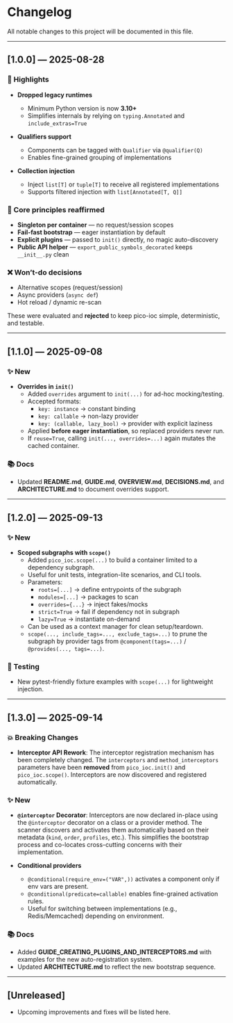 # Changelog

All notable changes to this project will be documented in this file.

---

## [1.0.0] — 2025-08-28

### 🚀 Highlights
- **Dropped legacy runtimes**
  - Minimum Python version is now **3.10+**
  - Simplifies internals by relying on `typing.Annotated` and `include_extras=True`

- **Qualifiers support**
  - Components can be tagged with `Qualifier` via `@qualifier(Q)`
  - Enables fine-grained grouping of implementations

- **Collection injection**
  - Inject `list[T]` or `tuple[T]` to receive all registered implementations
  - Supports filtered injection with `list[Annotated[T, Q]]`

### 🔌 Core principles reaffirmed
- **Singleton per container** — no request/session scopes
- **Fail-fast bootstrap** — eager instantiation by default
- **Explicit plugins** — passed to `init()` directly, no magic auto-discovery
- **Public API helper** — `export_public_symbols_decorated` keeps `__init__.py` clean

### ❌ Won’t-do decisions
- Alternative scopes (request/session)
- Async providers (`async def`)
- Hot reload / dynamic re-scan

These were evaluated and **rejected** to keep pico-ioc simple, deterministic, and testable.

---

## [1.1.0] — 2025-09-08

### ✨ New
- **Overrides in `init()`**
  - Added `overrides` argument to `init(...)` for ad-hoc mocking/testing.
  - Accepted formats:
    - `key: instance` → constant binding
    - `key: callable` → non-lazy provider
    - `key: (callable, lazy_bool)` → provider with explicit laziness
  - Applied **before eager instantiation**, so replaced providers never run.
  - If `reuse=True`, calling `init(..., overrides=...)` again mutates the cached container.

### 📚 Docs
- Updated **README.md**, **GUIDE.md**, **OVERVIEW.md**, **DECISIONS.md**, and **ARCHITECTURE.md** to document overrides support.

---

## [1.2.0] — 2025-09-13

### ✨ New
- **Scoped subgraphs with `scope()`**
  - Added `pico_ioc.scope(...)` to build a container limited to a dependency subgraph.
  - Useful for unit tests, integration-lite scenarios, and CLI tools.
  - Parameters:
    - `roots=[...]` → define entrypoints of the subgraph
    - `modules=[...]` → packages to scan
    - `overrides={...}` → inject fakes/mocks
    - `strict=True` → fail if dependency not in subgraph
    - `lazy=True` → instantiate on-demand
  - Can be used as a context manager for clean setup/teardown.
  - `scope(..., include_tags=..., exclude_tags=...)` to prune the subgraph by provider tags from `@component(tags=...)` / `@provides(..., tags=...)`.

### 🧪 Testing
- New pytest-friendly fixture examples with `scope(...)` for lightweight injection.

---

## [1.3.0] — 2025-09-14

### 💥 Breaking Changes
- **Interceptor API Rework**: The interceptor registration mechanism has been completely changed. The `interceptors` and `method_interceptors` parameters have been **removed** from `pico_ioc.init()` and `pico_ioc.scope()`. Interceptors are now discovered and registered automatically.

### ✨ New
- **`@interceptor` Decorator**: Interceptors are now declared in-place using the `@interceptor` decorator on a class or a provider method. The scanner discovers and activates them automatically based on their metadata (`kind`, `order`, `profiles`, etc.). This simplifies the bootstrap process and co-locates cross-cutting concerns with their implementation.

- **Conditional providers**
  - `@conditional(require_env=("VAR",))` activates a component only if env vars are present.
  - `@conditional(predicate=callable)` enables fine-grained activation rules.
  - Useful for switching between implementations (e.g., Redis/Memcached) depending on environment.

### 📚 Docs
- Added **GUIDE_CREATING_PLUGINS_AND_INTERCEPTORS.md** with examples for the new auto-registration system.
- Updated **ARCHITECTURE.md** to reflect the new bootstrap sequence.

---

## [Unreleased]
- Upcoming improvements and fixes will be listed here.

